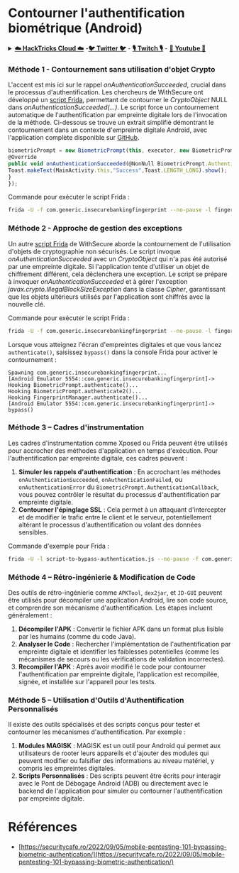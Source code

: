 # Contourner l'authentification biométrique (Android)

<details>

<summary><a href="https://cloud.hacktricks.xyz/pentesting-cloud/pentesting-cloud-methodology"><strong>☁️ HackTricks Cloud ☁️</strong></a> -<a href="https://twitter.com/hacktricks_live"><strong>🐦 Twitter 🐦</strong></a> - <a href="https://www.twitch.tv/hacktricks_live/schedule"><strong>🎙️ Twitch 🎙️</strong></a> - <a href="https://www.youtube.com/@hacktricks_LIVE"><strong>🎥 Youtube 🎥</strong></a></summary>

* Travaillez-vous dans une **entreprise de cybersécurité**? Vous souhaitez voir votre **entreprise annoncée dans HackTricks**? ou souhaitez-vous avoir accès à la **dernière version du PEASS ou télécharger HackTricks en PDF**? Consultez les [**PLANS D'ABONNEMENT**](https://github.com/sponsors/carlospolop)!
* Découvrez [**La famille PEASS**](https://opensea.io/collection/the-peass-family), notre collection exclusive de [**NFTs**](https://opensea.io/collection/the-peass-family)
* Obtenez le [**swag officiel PEASS & HackTricks**](https://peass.creator-spring.com)
* **Rejoignez** le [**💬**](https://emojipedia.org/speech-balloon/) [**groupe Discord**](https://discord.gg/hRep4RUj7f) ou le [**groupe Telegram**](https://t.me/peass) ou **suivez** moi sur **Twitter** **🐦**[**@carlospolopm**](https://twitter.com/hacktricks_live)**.**
* **Partagez vos astuces de piratage en soumettant des PR aux dépôts [hacktricks](https://github.com/carlospolop/hacktricks) et [hacktricks-cloud](https://github.com/carlospolop/hacktricks-cloud)**.

</details>

### **Méthode 1 - Contournement sans utilisation d'objet Crypto**

L'accent est mis ici sur le rappel *onAuthenticationSucceeded*, crucial dans le processus d'authentification. Les chercheurs de WithSecure ont développé un [script Frida](https://github.com/WithSecureLABS/android-keystore-audit/blob/master/frida-scripts/fingerprint-bypass.js), permettant de contourner le *CryptoObject* NULL dans *onAuthenticationSucceeded(...)*. Le script force un contournement automatique de l'authentification par empreinte digitale lors de l'invocation de la méthode. Ci-dessous se trouve un extrait simplifié démontrant le contournement dans un contexte d'empreinte digitale Android, avec l'application complète disponible sur [GitHub](https://github.com/St3v3nsS/InsecureBanking).
```javascript
biometricPrompt = new BiometricPrompt(this, executor, new BiometricPrompt.AuthenticationCallback() {
@Override
public void onAuthenticationSucceeded(@NonNull BiometricPrompt.AuthenticationResult result) {
Toast.makeText(MainActivity.this,"Success",Toast.LENGTH_LONG).show();
}
});
```
Commande pour exécuter le script Frida :
```bash
frida -U -f com.generic.insecurebankingfingerprint --no-pause -l fingerprint-bypass.js
```
### **Méthode 2 - Approche de gestion des exceptions**

Un autre [script Frida](https://github.com/WithSecureLABS/android-keystore-audit/blob/master/frida-scripts/fingerprint-bypass-via-exception-handling.js) de WithSecure aborde la contournement de l'utilisation d'objets de cryptographie non sécurisés. Le script invoque *onAuthenticationSucceeded* avec un *CryptoObject* qui n'a pas été autorisé par une empreinte digitale. Si l'application tente d'utiliser un objet de chiffrement différent, cela déclenchera une exception. Le script se prépare à invoquer *onAuthenticationSucceeded* et à gérer l'exception *javax.crypto.IllegalBlockSizeException* dans la classe _Cipher_, garantissant que les objets ultérieurs utilisés par l'application sont chiffrés avec la nouvelle clé.

Commande pour exécuter le script Frida :
```bash
frida -U -f com.generic.insecurebankingfingerprint --no-pause -l fingerprint-bypass-via-exception-handling.js
```
Lorsque vous atteignez l'écran d'empreintes digitales et que vous lancez `authenticate()`, saisissez `bypass()` dans la console Frida pour activer le contournement :
```
Spawning com.generic.insecurebankingfingerprint...
[Android Emulator 5554::com.generic.insecurebankingfingerprint]-> Hooking BiometricPrompt.authenticate()...
Hooking BiometricPrompt.authenticate2()...
Hooking FingerprintManager.authenticate()...
[Android Emulator 5554::com.generic.insecurebankingfingerprint]-> bypass()
```
### **Méthode 3 – Cadres d'instrumentation**

Les cadres d'instrumentation comme Xposed ou Frida peuvent être utilisés pour accrocher des méthodes d'application en temps d'exécution. Pour l'authentification par empreinte digitale, ces cadres peuvent :

1. **Simuler les rappels d'authentification** : En accrochant les méthodes `onAuthenticationSucceeded`, `onAuthenticationFailed`, ou `onAuthenticationError` du `BiometricPrompt.AuthenticationCallback`, vous pouvez contrôler le résultat du processus d'authentification par empreinte digitale.
2. **Contourner l'épinglage SSL** : Cela permet à un attaquant d'intercepter et de modifier le trafic entre le client et le serveur, potentiellement altérant le processus d'authentification ou volant des données sensibles.

Commande d'exemple pour Frida :
```bash
frida -U -l script-to-bypass-authentication.js --no-pause -f com.generic.in
```
### **Méthode 4 – Rétro-ingénierie & Modification de Code**

Des outils de rétro-ingénierie comme `APKTool`, `dex2jar`, et `JD-GUI` peuvent être utilisés pour décompiler une application Android, lire son code source, et comprendre son mécanisme d'authentification. Les étapes incluent généralement :

1. **Décompiler l'APK** : Convertir le fichier APK dans un format plus lisible par les humains (comme du code Java).
2. **Analyser le Code** : Rechercher l'implémentation de l'authentification par empreinte digitale et identifier les faiblesses potentielles (comme les mécanismes de secours ou les vérifications de validation incorrectes).
3. **Recompiler l'APK** : Après avoir modifié le code pour contourner l'authentification par empreinte digitale, l'application est recompilée, signée, et installée sur l'appareil pour les tests.

### **Méthode 5 – Utilisation d'Outils d'Authentification Personnalisés**

Il existe des outils spécialisés et des scripts conçus pour tester et contourner les mécanismes d'authentification. Par exemple :

1. **Modules MAGISK** : MAGISK est un outil pour Android qui permet aux utilisateurs de rooter leurs appareils et d'ajouter des modules qui peuvent modifier ou falsifier des informations au niveau matériel, y compris les empreintes digitales.
2. **Scripts Personnalisés** : Des scripts peuvent être écrits pour interagir avec le Pont de Débogage Android (ADB) ou directement avec le backend de l'application pour simuler ou contourner l'authentification par empreinte digitale.

# Références
* [https://securitycafe.ro/2022/09/05/mobile-pentesting-101-bypassing-biometric-authentication/](https://securitycafe.ro/2022/09/05/mobile-pentesting-101-bypassing-biometric-authentication/)
